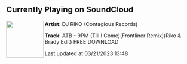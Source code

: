 ## Currently Playing on SoundCloud

[<img align="left" width="100" src="https://i1.sndcdn.com/artworks-18pyq5O3RYyHynM0-TOpFKQ-t500x500.jpg">](https://soundcloud.com/djrikouk/atb-9pm-till-i-come)

**Artist**: DJ RIKO (Contagious Records) 

**Track**: ATB - 9PM (Till I Come)(Frontliner Remix)(Riko & Brady Edit) FREE DOWNLOAD

Last updated at 03/21/2023 13:48
